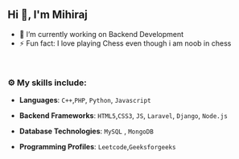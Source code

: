 ## Hi 👋, I'm Mihiraj 


- 🔭 I’m currently working on Backend Development
- ⚡ Fun fact: I love playing Chess even though i am noob in chess

<br>


### :gear: My skills include:

- **Languages**: `C++`,`PHP`, `Python`, `Javascript`

- **Backend Frameworks**: `HTML5`,`CSS3`, `JS`, `Laravel`, `Django`, `Node.js`

- **Database Technologies**: `MySQL` , `MongoDB`

- **Programming Profiles**: `Leetcode`,`Geeksforgeeks`




<br>
